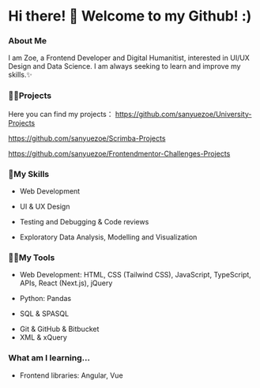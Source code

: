# Hi there! 👩  Welcome to my Github! :)

### About Me

I am Zoe, a Frontend Developer and Digital Humanitist,  interested in UI/UX Design and Data Science. I am always seeking to learn and improve my skills.✨


### 👩‍💻Projects

Here you can find my projects：
https://github.com/sanyuezoe/University-Projects

https://github.com/sanyuezoe/Scrimba-Projects

https://github.com/sanyuezoe/Frontendmentor-Challenges-Projects


### 🍄My Skills
- Web Development 
* UI & UX Design
+ Testing and Debugging & Code reviews
- Exploratory Data Analysis, Modelling and Visualization



### 🤹‍♀️My Tools
- Web Development: HTML, CSS (Tailwind CSS), JavaScript, TypeScript, APIs, React (Next.js), jQuery
* Python: Pandas
+ SQL & SPASQL
- Git & GitHub & Bitbucket
- XML & xQuery


### What am I learning...
- Frontend libraries: Angular, Vue


